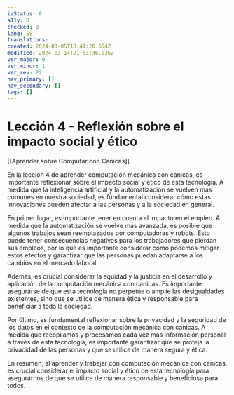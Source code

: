 ```yaml
---
iaStatus: 0
a11y: 0
checked: 0
lang: ES
translations: 
created: 2024-03-05T10:41:26.654Z
modified: 2024-03-14T21:53:36.036Z
ver_major: 0
ver_minor: 1
ver_rev: 22
nav_primary: []
nav_secondary: []
tags: []
---
```

# Lección 4 - Reflexión sobre el impacto social y ético

[[Aprender sobre Computar con Canicas]]

En la lección 4 de aprender computación mecánica con canicas, es importante reflexionar sobre el impacto social y ético de esta tecnología. A medida que la inteligencia artificial y la automatización se vuelven más comunes en nuestra sociedad, es fundamental considerar cómo estas innovaciones pueden afectar a las personas y a la sociedad en general.

En primer lugar, es importante tener en cuenta el impacto en el empleo. A medida que la automatización se vuelve más avanzada, es posible que algunos trabajos sean reemplazados por computadoras y robots. Esto puede tener consecuencias negativas para los trabajadores que pierdan sus empleos, por lo que es importante considerar cómo podemos mitigar estos efectos y garantizar que las personas puedan adaptarse a los cambios en el mercado laboral.

Además, es crucial considerar la equidad y la justicia en el desarrollo y aplicación de la computación mecánica con canicas. Es importante asegurarse de que esta tecnología no perpetúe o amplíe las desigualdades existentes, sino que se utilice de manera ética y responsable para beneficiar a toda la sociedad.

Por último, es fundamental reflexionar sobre la privacidad y la seguridad de los datos en el contexto de la computación mecánica con canicas. A medida que recopilamos y procesamos cada vez más información personal a través de esta tecnología, es importante garantizar que se proteja la privacidad de las personas y que se utilice de manera segura y ética.

En resumen, al aprender y trabajar con computación mecánica con canicas, es crucial considerar el impacto social y ético de esta tecnología para asegurarnos de que se utilice de manera responsable y beneficiosa para todos.
